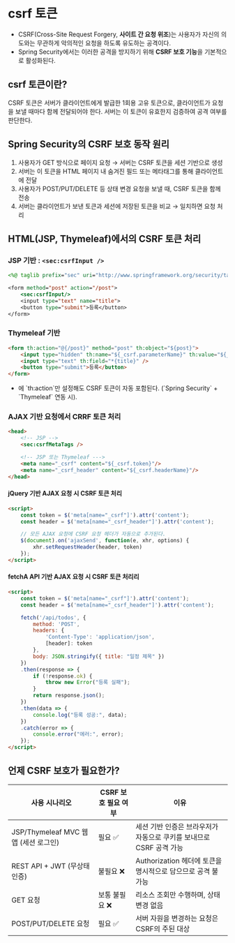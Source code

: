 # csrf 토큰
- CSRF(Cross-Site Request Forgery, **사이트 간 요청 위조**)는 사용자가 자신의 의도와는 무관하게 악의적인 요청을 하도록 유도하는 공격이다.
- Spring Security에서는 이러한 공격을 방지하기 위해 **CSRF 보호 기능**을 기본적으로 활성화된다.

## csrf 토큰이란?
CSRF 토큰은 서버가 클라이언트에게 발급한 1회용 고유 토큰으로, 클라이언트가 요청을 보낼 때마다 함께 전달되어야 한다. 서버는 이 토큰이 유효한지 검증하여 공격 여부를 판단한다.

## Spring Security의 CSRF 보호 동작 원리
1. 사용자가 GET 방식으로 페이지 요청 → 서버는 CSRF 토큰을 세션 기반으로 생성
2. 서버는 이 토큰을 HTML 페이지 내 숨겨진 필드 또는 메타태그를 통해 클라이언트에 전달
3. 사용자가 POST/PUT/DELETE 등 상태 변경 요청을 보낼 때, CSRF 토큰을 함께 전송
4. 서버는 클라이언트가 보낸 토큰과 세션에 저장된 토큰을 비교 → 일치하면 요청 처리

## HTML(JSP, Thymeleaf)에서의 CSRF 토큰 처리

### JSP 기반 : `<sec:csrfInput />`
```jsp
<%@ taglib prefix="sec" uri="http://www.springframework.org/security/tags" %>

<form method="post" action="/post">
    <sec:csrfInput/>
    <input type="text" name="title">
    <button type="submit">등록</button>
</form>
```

### Thymeleaf 기반
```html
<form th:action="@{/post}" method="post" th:object="${post}">
    <input type="hidden" th:name="${_csrf.parameterName}" th:value="${_csrf.token}" />
    <input type="text" th:field="*{title}" />
    <button type="submit">등록</button>
</form>
```
- <form>에 `th:action`만 설정해도 CSRF 토큰이 자동 포함된다. (`Spring Security` + `Thymeleaf` 연동 시).

### AJAX 기반 요청에서 CRRF 토큰 처리
```html
<head>
    <!-- JSP -->
    <sec:csrfMetaTags />

    <!-- JSP 또는 Thymeleaf --->
    <meta name="_csrf" content="${_csrf.token}"/>
    <meta name="_csrf_header" content="${_csrf.headerName}"/>
</head>
```

#### jQuery 기반 AJAX 요청 시 CSRF 토큰 처리
```html
<script>
    const token = $('meta[name="_csrf"]').attr('content');
    const header = $('meta[name="_csrf_header"]').attr('content');

    // 모든 AJAX 요청에 CSRF 요청 헤더가 자동으로 추가된다.
    $(document).on('ajaxSend', function(e, xhr, options) {
        xhr.setRequestHeader(header, token)
    });
</script>
```

#### fetchA API 기반 AJAX 요청 시 CSRF 토큰 처리리 
```html
<script>
    const token = $('meta[name="_csrf"]').attr('content');
    const header = $('meta[name="_csrf_header"]').attr('content');

    fetch('/api/todos', {
        method: 'POST',
        headers: {
            'Content-Type': 'application/json',
            [header]: token
        },
        body: JSON.stringify({ title: "일정 제목" })
    })
    .then(response => {
        if (!response.ok) {
            throw new Error("등록 실패");
        }
        return response.json();
    })
    .then(data => {
        console.log("등록 성공:", data);
    })
    .catch(error => {
        console.error("에러:", error);
    });
</script>
```

## 언제 CSRF 보호가 필요한가?
| 사용 시나리오                       | CSRF 보호 필요 여부 | 이유                                       |
| ----------------------------- | ------------- | ---------------------------------------- |
| JSP/Thymeleaf MVC 웹앱 (세션 로그인) | 필요 ✅          | 세션 기반 인증은 브라우저가 자동으로 쿠키를 보내므로 CSRF 공격 가능 |
| REST API + JWT (무상태 인증)       | 불필요 ❌         | Authorization 헤더에 토큰을 명시적으로 담으므로 공격 불가능  |
| GET 요청                        | 보통 불필요 ❌      | 리소스 조회만 수행하며, 상태 변경 없음                   |
| POST/PUT/DELETE 요청            | 필요 ✅          | 서버 자원을 변경하는 요청은 CSRF의 주된 대상              |
